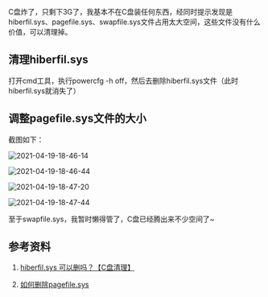 C盘炸了，只剩下3G了，我基本不在C盘装任何东西，经同时提示发现是hiberfil.sys、pagefile.sys、swapfile.sys文件占用太大空间，这些文件没有什么价值，可以清理掉。

## 清理hiberfil.sys

打开cmd工具，执行powercfg -h off，然后去删除hiberfil.sys文件（此时hiberfil.sys就消失了）

## 调整pagefile.sys文件的大小

截图如下：

![2021-04-19-18-46-14](https://junjie2018sz.oss-cn-shenzhen.aliyuncs.com/images/2021-04-19-18-46-14.png)

![2021-04-19-18-46-44](https://junjie2018sz.oss-cn-shenzhen.aliyuncs.com/images/2021-04-19-18-46-44.png)

![2021-04-19-18-47-20](https://junjie2018sz.oss-cn-shenzhen.aliyuncs.com/images/2021-04-19-18-47-20.png)

![2021-04-19-18-47-44](https://junjie2018sz.oss-cn-shenzhen.aliyuncs.com/images/2021-04-19-18-47-44.png)

至于swapfile.sys，我暂时懒得管了，C盘已经腾出来不少空间了~

## 参考资料

1. [hiberfil.sys 可以删吗？【C盘清理】](https://jingyan.baidu.com/article/e75aca85229cab142edac6a9.html)

2. [如何删除pagefile.sys](https://jingyan.baidu.com/article/ab0b5630a859cdc15afa7d29.html)